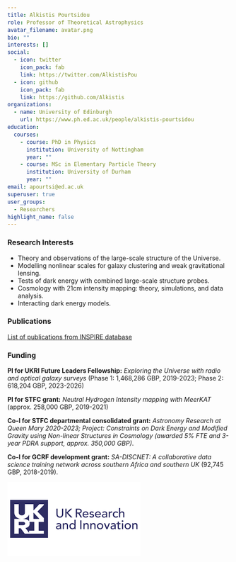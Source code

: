 ```yaml
---
title: Alkistis Pourtsidou
role: Professor of Theoretical Astrophysics
avatar_filename: avatar.png
bio: ""
interests: []
social:
  - icon: twitter
    icon_pack: fab
    link: https://twitter.com/AlkistisPou
  - icon: github
    icon_pack: fab
    link: https://github.com/Alkistis
organizations:
  - name: University of Edinburgh
    url: https://www.ph.ed.ac.uk/people/alkistis-pourtsidou
education:
  courses:
    - course: PhD in Physics
      institution: University of Nottingham
      year: ""
    - course: MSc in Elementary Particle Theory
      institution: University of Durham
      year: ""
email: apourtsi@ed.ac.uk
superuser: true
user_groups:
  - Researchers
highlight_name: false
---
```

### Research Interests

* Theory and observations of the large-scale structure of the Universe.
* Modelling nonlinear scales for galaxy clustering and weak gravitational lensing.
* Tests of dark energy with combined large-scale structure probes.
* Cosmology with 21cm intensity mapping: theory, simulations, and data analysis.
* Interacting dark energy models.

### Publications

[List of publications from INSPIRE database](https://inspirehep.net/literature?sort=mostrecent&size=25&page=1&q=find%20a%20pourtsidou%2C%20alkistis)

### Funding

**PI for UKRI Future Leaders Fellowship:** *Exploring the Universe with radio and optical galaxy surveys* (Phase 1: 1,468,286 GBP, 2019-2023; Phase 2: 618,204 GBP, 2023-2026)

**PI for STFC grant:** *Neutral Hydrogen Intensity mapping with MeerKAT* (approx. 258,000 GBP, 2019-2021)

**Co-I for STFC departmental consolidated grant:** *Astronomy Research at Queen Mary 2020-2023; Project: Constraints on Dark Energy and Modified Gravity using Non-linear Structures in Cosmology (awarded 5% FTE and 3-year PDRA support, approx. 350,000 GBP)*.

**Co-I for GCRF development grant:** *SA-DISCNET: A collaborative data science training network across southern Africa and southern UK* (92,745 GBP, 2018-2019).

![](ukrilogo.png)